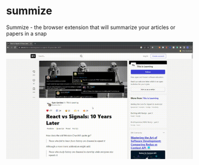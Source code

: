 # summize

Summize - the browser extension that will summarize your articles or papers in a snap

![Demo](./images/demo.gif)
